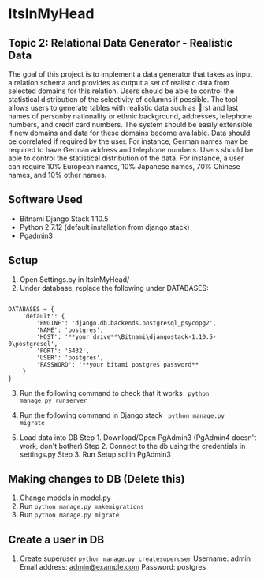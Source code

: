 # ItsInMyHead

## Topic 2: Relational Data Generator - Realistic Data

The goal of this project is to implement a data generator that takes as input a relation schema and provides as output a set of realistic data from selected domains for this relation. Users should be able to control the statistical distribution of the selectivity of columns if possible. The tool allows users to generate tables with realistic data such as rst and last names of personby nationality or ethnic background, addresses, telephone numbers, and credit card numbers. The system should be easily extensible if new domains and data for these domains become available. Data should be correlated if required by the user. For instance, German names may be required to have German address and telephone numbers. Users should be able to control the statistical distribution of the data. For instance, a user can require 10% European names, 10% Japanese names, 70% Chinese names, and 10% other names.

## Software Used
* Bitnami Django Stack 1.10.5
* Python 2.7.12 (default installation from django stack)
* Pgadmin3

## Setup
1. Open Settings.py in ItsInMyHead/
2. Under database, replace the following under DATABASES:

<code> 
DATABASES = {
    'default': {
        'ENGINE': 'django.db.backends.postgresql_psycopg2',
        'NAME': 'postgres',
        'HOST': '**your drive**\Bitnami\djangostack-1.10.5-0\postgresql',
        'PORT': '5432',
        'USER': 'postgres',
        'PASSWORD': '**your bitami postgres password**
    }
}
</code>

3. Run the following command to check that it works
<code> python manage.py runserver </code>

4. Run the following command in Django stack
<code> python manage.py migrate </code>

5. Load data into DB
Step 1. Download/Open PgAdmin3 (PgAdmin4 doesn't work, don't bother)
Step 2. Connect to the db using the credentials in settings.py
Step 3. Run Setup.sql in PgAdmin3

## Making changes to DB (Delete this)
1. Change models in model.py
2. Run <code>python manage.py makemigrations</code>
3. Run <code>python manage.py migrate</code>

## Create a user in DB
1. Create superuser <code>python manage.py createsuperuser</code>
Username: admin
Email address: admin@example.com
Password: postgres
